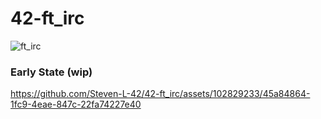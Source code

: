 # 42-ft_irc

![ft_irc](https://raw.githubusercontent.com/ayogun/42-project-badges/main/badges/ft_ircm.png)

### Early State (wip)

https://github.com/Steven-L-42/42-ft_irc/assets/102829233/45a84864-1fc9-4eae-847c-22fa74227e40

